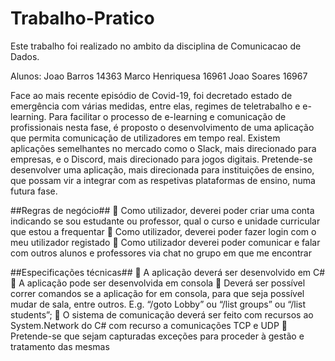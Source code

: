 # Trabalho-Pratico


Este trabalho foi realizado no ambito da disciplina de Comunicacao de Dados.

Alunos:
Joao Barros 14363
Marco Henriquesa 16961
Joao Soares 16967


Face ao mais recente episódio de Covid-19, foi decretado estado de emergência com várias medidas, entre
elas, regimes de teletrabalho e e-learning. Para facilitar o processo de e-learning e comunicação de
profissionais nesta fase, é proposto o desenvolvimento de uma aplicação que permita comunicação de
utilizadores em tempo real.
Existem aplicações semelhantes no mercado como o Slack, mais direcionado para empresas, e o Discord,
mais direcionado para jogos digitais. Pretende-se desenvolver uma aplicação, mais direcionada para
instituições de ensino, que possam vir a integrar com as respetivas plataformas de ensino, numa futura
fase. 

##Regras de negócio##
 Como utilizador, deverei poder criar uma conta indicando se sou estudante ou professor, qual o
curso e unidade curricular que estou a frequentar
 Como utilizador, deverei poder fazer login com o meu utilizador registado
 Como utilizador deverei poder comunicar e falar com outros alunos e professores via chat no
grupo em que me encontrar 

##Especificações técnicas##
 A aplicação deverá ser desenvolvido em C#
 A aplicação pode ser desenvolvida em consola
 Deverá ser possível correr comandos se a aplicação for em consola, para que seja possível mudar
de sala, entre outros. E.g. “/goto Lobby” ou “/list groups” ou “/list students”;
 O sistema de comunicação deverá ser feito com recursos ao System.Network do C# com recurso
a comunicações TCP e UDP
 Pretende-se que sejam capturadas exceções para proceder à gestão e tratamento das mesmas 


